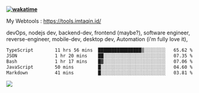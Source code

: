**[![wakatime](https://wakatime.com/badge/user/87646243-158a-4241-a3cb-668e1fa2dbb8.svg)](https://wakatime.com/@87646243-158a-4241-a3cb-668e1fa2dbb8?style=plastic)**


My Webtools : https://tools.imtaqin.id/


devOps, nodejs dev, backend-dev, frontend (maybe?), software engineer, reverse-engineer, mobile-dev, desktop dev, Automation (i'm fully love it), 

<!--START_SECTION:waka-->

```txt
TypeScript        11 hrs 56 mins  ████████████████▒░░░░░░░░   65.62 %
JSON              1 hr 20 mins    ██░░░░░░░░░░░░░░░░░░░░░░░   07.35 %
Bash              1 hr 17 mins    █▓░░░░░░░░░░░░░░░░░░░░░░░   07.06 %
JavaScript        50 mins         █░░░░░░░░░░░░░░░░░░░░░░░░   04.60 %
Markdown          41 mins         █░░░░░░░░░░░░░░░░░░░░░░░░   03.81 %
```

<!--END_SECTION:waka-->

<img src="https://github-readme-activity-graph-fjqz177.vercel.app/graph?username=fdciabdul&theme=github-dark"/>
